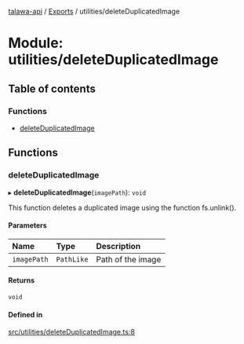 [talawa-api](../README.md) / [Exports](../modules.md) / utilities/deleteDuplicatedImage

# Module: utilities/deleteDuplicatedImage

## Table of contents

### Functions

- [deleteDuplicatedImage](utilities_deleteDuplicatedImage.md#deleteduplicatedimage)

## Functions

### deleteDuplicatedImage

▸ **deleteDuplicatedImage**(`imagePath`): `void`

This function deletes a duplicated image using the function fs.unlink().

#### Parameters

| Name | Type | Description |
| :------ | :------ | :------ |
| `imagePath` | `PathLike` | Path of the image |

#### Returns

`void`

#### Defined in

[src/utilities/deleteDuplicatedImage.ts:8](https://github.com/PalisadoesFoundation/talawa-api/blob/ca38e6d/src/utilities/deleteDuplicatedImage.ts#L8)
